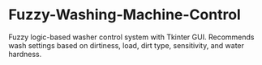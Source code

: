 # Fuzzy-Washing-Machine-Control
Fuzzy logic-based washer control system with Tkinter GUI. Recommends wash settings based on dirtiness, load, dirt type, sensitivity, and water hardness.
